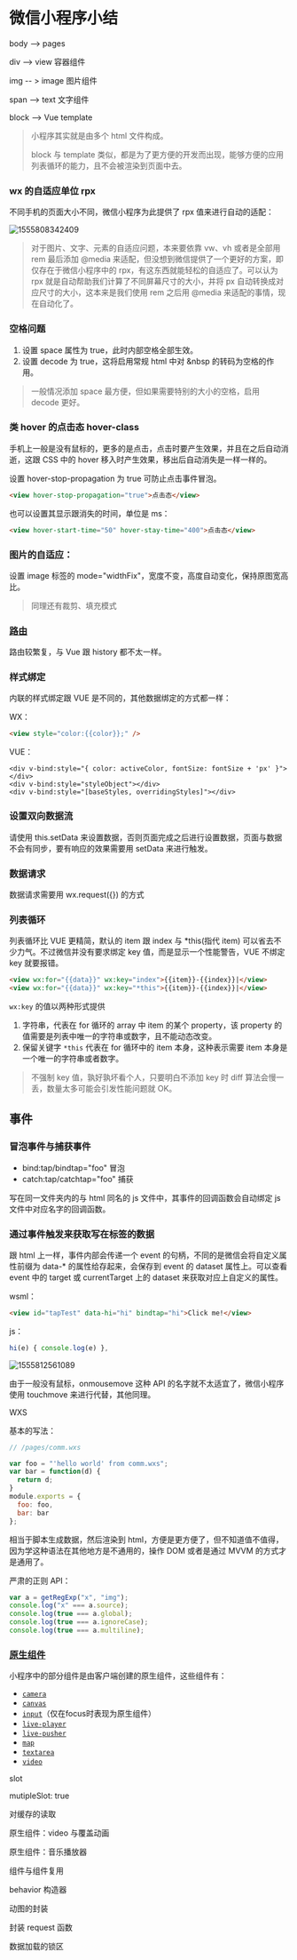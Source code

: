 # 微信小程序小结





body --> pages

div --> view 容器组件

img -- > image 图片组件

span --> text 文字组件

block --> Vue template 

> 小程序其实就是由多个 html 文件构成。
>
> block 与 template 类似，都是为了更方便的开发而出现，能够方便的应用列表循环的能力，且不会被渲染到页面中去。



### wx 的自适应单位 rpx

不同手机的页面大小不同，微信小程序为此提供了 rpx 值来进行自动的适配：

![1555808342409](note.assets/1555808342409.png)

> 对于图片、文字、元素的自适应问题，本来要依靠 vw、vh 或者是全部用 rem 最后添加 @media 来适配，但没想到微信提供了一个更好的方案，即仅存在于微信小程序中的 rpx，有这东西就能轻松的自适应了。可以认为 rpx 就是自动帮助我们计算了不同屏幕尺寸的大小，并将 px 自动转换成对应尺寸的大小，这本来是我们使用 rem 之后用 @media 来适配的事情，现在自动化了。



### 空格问题

1. 设置 space 属性为 true，此时内部空格全部生效。
2. 设置 decode 为 true，这将启用常规 html 中对 &nbsp 的转码为空格的作用。

> 一般情况添加 space 最方便，但如果需要特别的大小的空格，启用 decode 更好。



### 类 hover 的点击态 hover-class

手机上一般是没有鼠标的，更多的是点击，点击时要产生效果，并且在之后自动消逝，这跟 CSS 中的 hover 移入时产生效果，移出后自动消失是一样一样的。

设置 hover-stop-propagation 为 true 可防止点击事件冒泡。



```html
<view hover-stop-propagation="true">点击态</view>
```

也可以设置其显示跟消失的时间，单位是 ms：

```html
<view hover-start-time="50" hover-stay-time="400">点击态</view>
```



### 图片的自适应：

设置 image 标签的 mode="widthFix"，宽度不变，高度自动变化，保持原图宽高比。

> 同理还有裁剪、填充模式



### [路由](https://developers.weixin.qq.com/miniprogram/dev/framework/app-service/route.html)

路由较繁复，与 Vue 跟 history 都不太一样。

### 样式绑定

内联的样式绑定跟 VUE 是不同的，其他数据绑定的方式都一样：

WX：

```html
<view style="color:{{color}};" />
```

VUE：

```vue
<div v-bind:style="{ color: activeColor, fontSize: fontSize + 'px' }"></div>
<div v-bind:style="styleObject"></div>
<div v-bind:style="[baseStyles, overridingStyles]"></div>
```

### 设置双向数据流 

请使用 this.setData 来设置数据，否则页面完成之后进行设置数据，页面与数据不会有同步，要有响应的效果需要用 setData 来进行触发。



### 数据请求

数据请求需要用 wx.request({}) 的方式



### 列表循环

列表循环比 VUE 更精简，默认的 item 跟 index 与 *this(指代 item) 可以省去不少力气。不过微信并没有要求绑定 key 值，而是显示一个性能警告，VUE 不绑定 key 就要报错。

```html
<view wx:for="{{data}}" wx:key="index">{{item}}-{{index}}|</view>
<view wx:for="{{data}}" wx:key="*this">{{item}}-{{index}}|</view>
```

`wx:key` 的值以两种形式提供

1. 字符串，代表在 for 循环的 array 中 item 的某个 property，该 property 的值需要是列表中唯一的字符串或数字，且不能动态改变。
2. 保留关键字 `*this` 代表在 for 循环中的 item 本身，这种表示需要 item 本身是一个唯一的字符串或者数字。

> 不强制 key 值，孰好孰坏看个人，只要明白不添加 key 时 diff 算法会慢一丢，数量太多可能会引发性能问题就 OK。



## 事件



### 冒泡事件与捕获事件

* bind:tap/bindtap="foo" 冒泡
* catch:tap/catchtap="foo" 捕获

写在同一文件夹内的与 html 同名的 js 文件中，其事件的回调函数会自动绑定 js 文件中对应名字的回调函数。



### 通过事件触发来获取写在标签的数据



跟 html 上一样，事件内部会传递一个 event 的句柄，不同的是微信会将自定义属性前缀为 data-* 的属性给存起来，会保存到 event 的 dataset 属性上。可以查看  event 中的 target 或 currentTarget 上的 dataset 来获取对应上自定义的属性。

wsml：

```html
<view id="tapTest" data-hi="hi" bindtap="hi">Click me!</view>
```

js：

```js
hi(e) { console.log(e) },
```

![1555812561089](note.assets/1555812561089.png)



由于一般没有鼠标，onmousemove 这种 API 的名字就不太适宜了，微信小程序使用 touchmove 来进行代替，其他同理。



WXS

基本的写法：

```js
// /pages/comm.wxs

var foo = "'hello world' from comm.wxs";
var bar = function(d) {
  return d;
}
module.exports = {
  foo: foo,
  bar: bar
};
```

相当于脚本生成数据，然后渲染到 html，方便是更方便了，但不知道值不值得，因为学这种语法在其他地方是不通用的，操作 DOM 或者是通过 MVVM 的方式才是通用了。

严肃的正则 API：

```js
var a = getRegExp("x", "img");
console.log("x" === a.source);
console.log(true === a.global);
console.log(true === a.ignoreCase);
console.log(true === a.multiline);
```



### [原生组件](https://developers.weixin.qq.com/miniprogram/dev/component/native-component.html)

小程序中的部分组件是由客户端创建的原生组件，这些组件有：

- [`camera`](https://developers.weixin.qq.com/miniprogram/dev/component/camera.html)
- [`canvas`](https://developers.weixin.qq.com/miniprogram/dev/component/canvas.html)
- [`input`](https://developers.weixin.qq.com/miniprogram/dev/component/input.html)（仅在focus时表现为原生组件）
- [`live-player`](https://developers.weixin.qq.com/miniprogram/dev/component/live-player.html)
- [`live-pusher`](https://developers.weixin.qq.com/miniprogram/dev/component/live-pusher.html)
- [`map`](https://developers.weixin.qq.com/miniprogram/dev/component/map.html)
- [`textarea`](https://developers.weixin.qq.com/miniprogram/dev/component/textarea.html)
- [`video`](https://developers.weixin.qq.com/miniprogram/dev/component/video.html)

slot

mutipleSlot: true



对缓存的读取





原生组件：video 与覆盖动画

原生组件：音乐播放器



组件与组件复用

behavior 构造器



动图的封装

封装 request 函数

数据加载的锁区